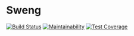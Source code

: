 # Sweng
[![Build Status](https://travis-ci.org/ejolles/SwEng2018.svg?branch=master)](https://travis-ci.org/ejolles/SwEng2018)
[![Maintainability](https://api.codeclimate.com/v1/badges/9877495efe70b944b563/maintainability)](https://codeclimate.com/github/ejolles/SwEng2018/maintainability)
[![Test Coverage](https://api.codeclimate.com/v1/badges/9877495efe70b944b563/test_coverage)](https://codeclimate.com/github/ejolles/SwEng2018/test_coverage)
